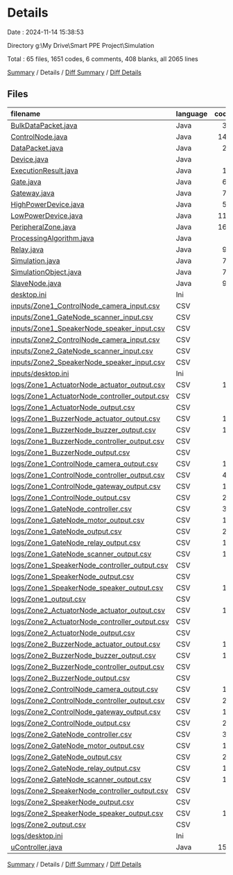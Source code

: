 # Details

Date : 2024-11-14 15:38:53

Directory g:\\My Drive\\Smart PPE Project\\Simulation

Total : 65 files,  1651 codes, 6 comments, 408 blanks, all 2065 lines

[Summary](results.md) / Details / [Diff Summary](diff.md) / [Diff Details](diff-details.md)

## Files
| filename | language | code | comment | blank | total |
| :--- | :--- | ---: | ---: | ---: | ---: |
| [BulkDataPacket.java](/BulkDataPacket.java) | Java | 33 | 0 | 14 | 47 |
| [ControlNode.java](/ControlNode.java) | Java | 141 | 1 | 30 | 172 |
| [DataPacket.java](/DataPacket.java) | Java | 29 | 0 | 22 | 51 |
| [Device.java](/Device.java) | Java | 6 | 0 | 5 | 11 |
| [ExecutionResult.java](/ExecutionResult.java) | Java | 14 | 0 | 6 | 20 |
| [Gate.java](/Gate.java) | Java | 60 | 0 | 18 | 78 |
| [Gateway.java](/Gateway.java) | Java | 71 | 2 | 18 | 91 |
| [HighPowerDevice.java](/HighPowerDevice.java) | Java | 50 | 0 | 14 | 64 |
| [LowPowerDevice.java](/LowPowerDevice.java) | Java | 114 | 0 | 28 | 142 |
| [PeripheralZone.java](/PeripheralZone.java) | Java | 165 | 1 | 68 | 234 |
| [ProcessingAlgorithm.java](/ProcessingAlgorithm.java) | Java | 4 | 0 | 1 | 5 |
| [Relay.java](/Relay.java) | Java | 95 | 1 | 34 | 130 |
| [Simulation.java](/Simulation.java) | Java | 70 | 0 | 25 | 95 |
| [SimulationObject.java](/SimulationObject.java) | Java | 74 | 0 | 17 | 91 |
| [SlaveNode.java](/SlaveNode.java) | Java | 95 | 1 | 29 | 125 |
| [desktop.ini](/desktop.ini) | Ini | 7 | 0 | 0 | 7 |
| [inputs/Zone1_ControlNode_camera_input.csv](/inputs/Zone1_ControlNode_camera_input.csv) | CSV | 1 | 0 | 0 | 1 |
| [inputs/Zone1_GateNode_scanner_input.csv](/inputs/Zone1_GateNode_scanner_input.csv) | CSV | 8 | 0 | 0 | 8 |
| [inputs/Zone1_SpeakerNode_speaker_input.csv](/inputs/Zone1_SpeakerNode_speaker_input.csv) | CSV | 1 | 0 | 0 | 1 |
| [inputs/Zone2_ControlNode_camera_input.csv](/inputs/Zone2_ControlNode_camera_input.csv) | CSV | 1 | 0 | 0 | 1 |
| [inputs/Zone2_GateNode_scanner_input.csv](/inputs/Zone2_GateNode_scanner_input.csv) | CSV | 1 | 0 | 0 | 1 |
| [inputs/Zone2_SpeakerNode_speaker_input.csv](/inputs/Zone2_SpeakerNode_speaker_input.csv) | CSV | 1 | 0 | 0 | 1 |
| [inputs/desktop.ini](/inputs/desktop.ini) | Ini | 7 | 0 | 0 | 7 |
| [logs/Zone1_ActuatorNode_actuator_output.csv](/logs/Zone1_ActuatorNode_actuator_output.csv) | CSV | 10 | 0 | 1 | 11 |
| [logs/Zone1_ActuatorNode_controller_output.csv](/logs/Zone1_ActuatorNode_controller_output.csv) | CSV | 2 | 0 | 1 | 3 |
| [logs/Zone1_ActuatorNode_output.csv](/logs/Zone1_ActuatorNode_output.csv) | CSV | 2 | 0 | 1 | 3 |
| [logs/Zone1_BuzzerNode_actuator_output.csv](/logs/Zone1_BuzzerNode_actuator_output.csv) | CSV | 10 | 0 | 1 | 11 |
| [logs/Zone1_BuzzerNode_buzzer_output.csv](/logs/Zone1_BuzzerNode_buzzer_output.csv) | CSV | 10 | 0 | 1 | 11 |
| [logs/Zone1_BuzzerNode_controller_output.csv](/logs/Zone1_BuzzerNode_controller_output.csv) | CSV | 2 | 0 | 1 | 3 |
| [logs/Zone1_BuzzerNode_output.csv](/logs/Zone1_BuzzerNode_output.csv) | CSV | 2 | 0 | 1 | 3 |
| [logs/Zone1_ControlNode_camera_output.csv](/logs/Zone1_ControlNode_camera_output.csv) | CSV | 11 | 0 | 1 | 12 |
| [logs/Zone1_ControlNode_controller_output.csv](/logs/Zone1_ControlNode_controller_output.csv) | CSV | 47 | 0 | 1 | 48 |
| [logs/Zone1_ControlNode_gateway_output.csv](/logs/Zone1_ControlNode_gateway_output.csv) | CSV | 10 | 0 | 1 | 11 |
| [logs/Zone1_ControlNode_output.csv](/logs/Zone1_ControlNode_output.csv) | CSV | 29 | 0 | 1 | 30 |
| [logs/Zone1_GateNode_controller.csv](/logs/Zone1_GateNode_controller.csv) | CSV | 38 | 0 | 1 | 39 |
| [logs/Zone1_GateNode_motor_output.csv](/logs/Zone1_GateNode_motor_output.csv) | CSV | 11 | 0 | 1 | 12 |
| [logs/Zone1_GateNode_output.csv](/logs/Zone1_GateNode_output.csv) | CSV | 20 | 0 | 1 | 21 |
| [logs/Zone1_GateNode_relay_output.csv](/logs/Zone1_GateNode_relay_output.csv) | CSV | 10 | 0 | 1 | 11 |
| [logs/Zone1_GateNode_scanner_output.csv](/logs/Zone1_GateNode_scanner_output.csv) | CSV | 10 | 0 | 1 | 11 |
| [logs/Zone1_SpeakerNode_controller_output.csv](/logs/Zone1_SpeakerNode_controller_output.csv) | CSV | 2 | 0 | 1 | 3 |
| [logs/Zone1_SpeakerNode_output.csv](/logs/Zone1_SpeakerNode_output.csv) | CSV | 2 | 0 | 1 | 3 |
| [logs/Zone1_SpeakerNode_speaker_output.csv](/logs/Zone1_SpeakerNode_speaker_output.csv) | CSV | 10 | 0 | 1 | 11 |
| [logs/Zone1_output.csv](/logs/Zone1_output.csv) | CSV | 2 | 0 | 1 | 3 |
| [logs/Zone2_ActuatorNode_actuator_output.csv](/logs/Zone2_ActuatorNode_actuator_output.csv) | CSV | 10 | 0 | 1 | 11 |
| [logs/Zone2_ActuatorNode_controller_output.csv](/logs/Zone2_ActuatorNode_controller_output.csv) | CSV | 2 | 0 | 1 | 3 |
| [logs/Zone2_ActuatorNode_output.csv](/logs/Zone2_ActuatorNode_output.csv) | CSV | 2 | 0 | 1 | 3 |
| [logs/Zone2_BuzzerNode_actuator_output.csv](/logs/Zone2_BuzzerNode_actuator_output.csv) | CSV | 10 | 0 | 1 | 11 |
| [logs/Zone2_BuzzerNode_buzzer_output.csv](/logs/Zone2_BuzzerNode_buzzer_output.csv) | CSV | 10 | 0 | 1 | 11 |
| [logs/Zone2_BuzzerNode_controller_output.csv](/logs/Zone2_BuzzerNode_controller_output.csv) | CSV | 2 | 0 | 1 | 3 |
| [logs/Zone2_BuzzerNode_output.csv](/logs/Zone2_BuzzerNode_output.csv) | CSV | 2 | 0 | 1 | 3 |
| [logs/Zone2_ControlNode_camera_output.csv](/logs/Zone2_ControlNode_camera_output.csv) | CSV | 10 | 0 | 1 | 11 |
| [logs/Zone2_ControlNode_controller_output.csv](/logs/Zone2_ControlNode_controller_output.csv) | CSV | 20 | 0 | 1 | 21 |
| [logs/Zone2_ControlNode_gateway_output.csv](/logs/Zone2_ControlNode_gateway_output.csv) | CSV | 10 | 0 | 1 | 11 |
| [logs/Zone2_ControlNode_output.csv](/logs/Zone2_ControlNode_output.csv) | CSV | 20 | 0 | 1 | 21 |
| [logs/Zone2_GateNode_controller.csv](/logs/Zone2_GateNode_controller.csv) | CSV | 38 | 0 | 1 | 39 |
| [logs/Zone2_GateNode_motor_output.csv](/logs/Zone2_GateNode_motor_output.csv) | CSV | 10 | 0 | 1 | 11 |
| [logs/Zone2_GateNode_output.csv](/logs/Zone2_GateNode_output.csv) | CSV | 20 | 0 | 1 | 21 |
| [logs/Zone2_GateNode_relay_output.csv](/logs/Zone2_GateNode_relay_output.csv) | CSV | 10 | 0 | 1 | 11 |
| [logs/Zone2_GateNode_scanner_output.csv](/logs/Zone2_GateNode_scanner_output.csv) | CSV | 10 | 0 | 1 | 11 |
| [logs/Zone2_SpeakerNode_controller_output.csv](/logs/Zone2_SpeakerNode_controller_output.csv) | CSV | 2 | 0 | 1 | 3 |
| [logs/Zone2_SpeakerNode_output.csv](/logs/Zone2_SpeakerNode_output.csv) | CSV | 2 | 0 | 1 | 3 |
| [logs/Zone2_SpeakerNode_speaker_output.csv](/logs/Zone2_SpeakerNode_speaker_output.csv) | CSV | 10 | 0 | 1 | 11 |
| [logs/Zone2_output.csv](/logs/Zone2_output.csv) | CSV | 2 | 0 | 1 | 3 |
| [logs/desktop.ini](/logs/desktop.ini) | Ini | 7 | 0 | 0 | 7 |
| [uController.java](/uController.java) | Java | 154 | 0 | 39 | 193 |

[Summary](results.md) / Details / [Diff Summary](diff.md) / [Diff Details](diff-details.md)